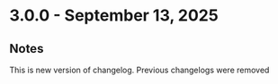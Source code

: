 # 3.0.0 - September 13, 2025

## Notes
This is new version of changelog. Previous changelogs were removed
